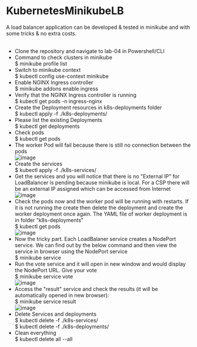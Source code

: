 # KubernetesMinikubeLB
A load balancer application can be developed & tested in minikube and with some tricks & no extra costs. <br/><br/>
* Clone the repository and navigate to lab-04 in Powershell/CLI <br/>
* Command to check clusters in minikube <br/>
  $ minikube profile list <br/>
* Switch to minikube context <br/>
  $ kubectl config use-context minikube <br/>
* Enable NGINX Ingress controller <br/>
  $ minikube addons enable ingress <br/>
* Verify that the NGINX Ingress controller is running <br/>
  $ kubectl get pods -n ingress-nginx <br/>
* Create the Deployment resources in k8s-deployments folder <br/>
  $ kubectl apply -f ./k8s-deployments/ <br/>
* Please list the existing Deployments <br/>
  $ kubectl get deployments <br/>
* Check pods <br/>
  $ kubectl get pods <br/>
* The worker Pod will fail because there is still no connection between the pods <br/>
![image](https://user-images.githubusercontent.com/92582005/201910572-abce9ef8-d551-42d8-82f6-d260311c8c69.png) <br/>
* Create the services <br/>
  $ kubectl apply -f ./k8s-services/ <br/>
* Get the services and you will notice that there is no "External IP" for LoadBalancer is pending because minikube is local. For a CSP there will be an external IP assigned which can be accessed from Internet <br/>
![image](https://user-images.githubusercontent.com/92582005/201911094-7880f6b4-19c0-4fee-99ab-233504c93e7f.png) <br/>
* Check the pods now and the worker pod will be running with restarts. If it is not running the create then delete the deployment and create the worker deployment once again. The YAML file of worker deployment is in folder "k8s-deployments"  <br/>
  $ kubectl get pods <br/>
  ![image](https://user-images.githubusercontent.com/92582005/201911548-9b9ebe69-daf0-41f8-b016-1d8123d90464.png) <br/>
* Now the tricky part. Each LoadBalaner service creates a NodePort service. We can find out by the below command and then view the service in browser using the NodePort service <br/>
  $ minikube service <service-name>
* Run the vote service and it will open in new window and would display the NodePort URL. Give your vote <br/>
  $ minikube service vote <br/>
  ![image](https://user-images.githubusercontent.com/92582005/201912196-a664a3e1-52ce-4ce7-83a5-d00879324bd9.png) <br/>
* Access the "result" service and check the results (it will be automatically opened in new browser): <br/>
  $ minikube service result <br/>
  ![image](https://user-images.githubusercontent.com/92582005/201912676-5759322c-2582-45a1-a5ee-9b24c20540d7.png) <br/>
* Delete Services and deployments <br/>
  $ kubectl delete -f ./k8s-services/ <br/>
  $ kubectl delete -f ./k8s-deployments/ <br/>
* Clean everything <br/>
  $ kubectl delete all --all <br/>
